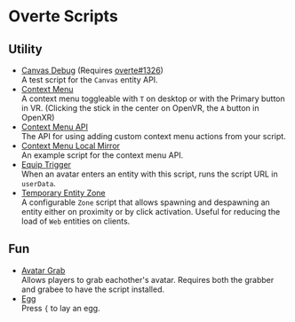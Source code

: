 # Overte Scripts

## Utility
* [Canvas Debug](canvas_debug.js) (Requires [overte#1326](https://github.com/overte-org/overte/pull/1326))<br>
A test script for the `Canvas` entity API.
* [Context Menu](contextMenu.js)<br>
A context menu toggleable with `T` on desktop or with the Primary button in VR. (Clicking the stick in the center on OpenVR, the `A` button in OpenXR)
* [Context Menu API](contextMenuApi.js)<br>
The API for using adding custom context menu actions from your script.
* [Context Menu Local Mirror](ctxmenu_local_mirror.js)<br>
An example script for the context menu API.
* [Equip Trigger](equip_trigger.js)<br>
When an avatar enters an entity with this script, runs the script URL in `userData`.
* [Temporary Entity Zone](tmpEntityZone.js)<br>
A configurable `Zone` script that allows spawning and despawning an entity either on proximity or by click activation. Useful for reducing the load of `Web` entities on clients.

## Fun
* [Avatar Grab](avatar_grab.js)<br>
Allows players to grab eachother's avatar. Requires both the grabber and grabee to have the script installed.
* [Egg](egg.js)<br>
Press `{` to lay an egg.
